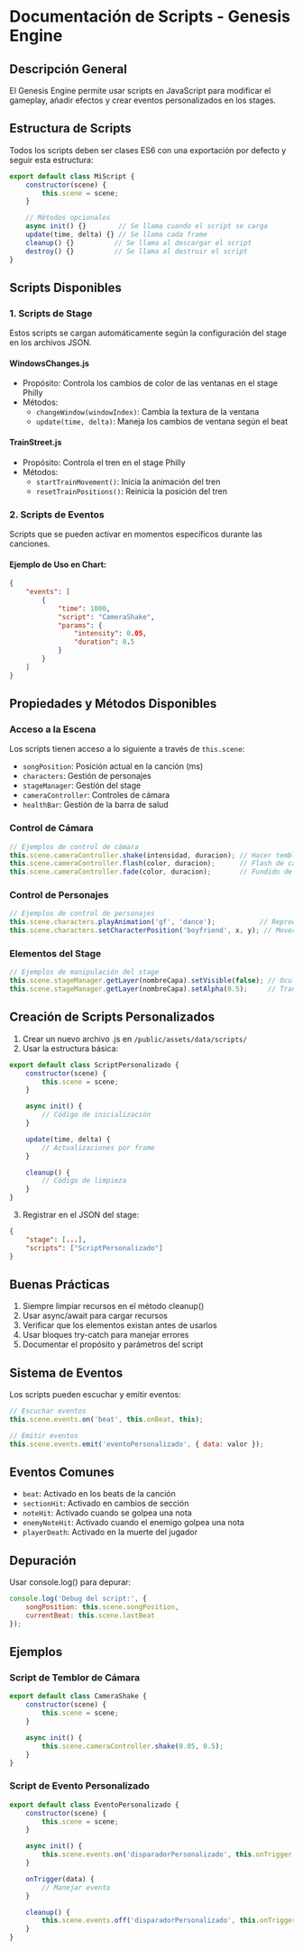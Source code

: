 # Documentación de Scripts - Genesis Engine

## Descripción General
El Genesis Engine permite usar scripts en JavaScript para modificar el gameplay, añadir efectos y crear eventos personalizados en los stages.

## Estructura de Scripts
Todos los scripts deben ser clases ES6 con una exportación por defecto y seguir esta estructura:

```javascript
export default class MiScript {
    constructor(scene) {
        this.scene = scene;
    }

    // Métodos opcionales
    async init() {}        // Se llama cuando el script se carga
    update(time, delta) {} // Se llama cada frame
    cleanup() {}          // Se llama al descargar el script
    destroy() {}          // Se llama al destruir el script
}
```

## Scripts Disponibles

### 1. Scripts de Stage
Estos scripts se cargan automáticamente según la configuración del stage en los archivos JSON.

#### WindowsChanges.js
- Propósito: Controla los cambios de color de las ventanas en el stage Philly
- Métodos:
  - `changeWindow(windowIndex)`: Cambia la textura de la ventana
  - `update(time, delta)`: Maneja los cambios de ventana según el beat

#### TrainStreet.js
- Propósito: Controla el tren en el stage Philly
- Métodos:
  - `startTrainMovement()`: Inicia la animación del tren
  - `resetTrainPositions()`: Reinicia la posición del tren

### 2. Scripts de Eventos
Scripts que se pueden activar en momentos específicos durante las canciones.

#### Ejemplo de Uso en Chart:
```json
{
    "events": [
        {
            "time": 1000,
            "script": "CameraShake",
            "params": {
                "intensity": 0.05,
                "duration": 0.5
            }
        }
    ]
}
```

## Propiedades y Métodos Disponibles

### Acceso a la Escena
Los scripts tienen acceso a lo siguiente a través de `this.scene`:
- `songPosition`: Posición actual en la canción (ms)
- `characters`: Gestión de personajes
- `stageManager`: Gestión del stage
- `cameraController`: Controles de cámara
- `healthBar`: Gestión de la barra de salud

### Control de Cámara
```javascript
// Ejemplos de control de cámara
this.scene.cameraController.shake(intensidad, duracion); // Hacer temblar la cámara
this.scene.cameraController.flash(color, duracion);      // Flash de cámara
this.scene.cameraController.fade(color, duracion);       // Fundido de cámara
```

### Control de Personajes
```javascript
// Ejemplos de control de personajes
this.scene.characters.playAnimation('gf', 'dance');           // Reproducir animación
this.scene.characters.setCharacterPosition('boyfriend', x, y); // Mover personaje
```

### Elementos del Stage
```javascript
// Ejemplos de manipulación del stage
this.scene.stageManager.getLayer(nombreCapa).setVisible(false); // Ocultar capa
this.scene.stageManager.getLayer(nombreCapa).setAlpha(0.5);     // Transparencia
```

## Creación de Scripts Personalizados

1. Crear un nuevo archivo .js en `/public/assets/data/scripts/`
2. Usar la estructura básica:
```javascript
export default class ScriptPersonalizado {
    constructor(scene) {
        this.scene = scene;
    }

    async init() {
        // Código de inicialización
    }

    update(time, delta) {
        // Actualizaciones por frame
    }

    cleanup() {
        // Código de limpieza
    }
}
```

3. Registrar en el JSON del stage:
```json
{
    "stage": [...],
    "scripts": ["ScriptPersonalizado"]
}
```

## Buenas Prácticas

1. Siempre limpiar recursos en el método cleanup()
2. Usar async/await para cargar recursos
3. Verificar que los elementos existan antes de usarlos
4. Usar bloques try-catch para manejar errores
5. Documentar el propósito y parámetros del script

## Sistema de Eventos
Los scripts pueden escuchar y emitir eventos:
```javascript
// Escuchar eventos
this.scene.events.on('beat', this.onBeat, this);

// Emitir eventos
this.scene.events.emit('eventoPersonalizado', { data: valor });
```

## Eventos Comunes
- `beat`: Activado en los beats de la canción
- `sectionHit`: Activado en cambios de sección
- `noteHit`: Activado cuando se golpea una nota
- `enemyNoteHit`: Activado cuando el enemigo golpea una nota
- `playerDeath`: Activado en la muerte del jugador

## Depuración
Usar console.log() para depurar:
```javascript
console.log('Debug del script:', {
    songPosition: this.scene.songPosition,
    currentBeat: this.scene.lastBeat
});
```

## Ejemplos

### Script de Temblor de Cámara
```javascript
export default class CameraShake {
    constructor(scene) {
        this.scene = scene;
    }

    async init() {
        this.scene.cameraController.shake(0.05, 0.5);
    }
}
```

### Script de Evento Personalizado
```javascript
export default class EventoPersonalizado {
    constructor(scene) {
        this.scene = scene;
    }

    async init() {
        this.scene.events.on('disparadorPersonalizado', this.onTrigger, this);
    }

    onTrigger(data) {
        // Manejar evento
    }

    cleanup() {
        this.scene.events.off('disparadorPersonalizado', this.onTrigger, this);
    }
}
```

<!-- Recuerda siempre probar tus scripts exhaustivamente y manejar los errores apropiadamente. -->